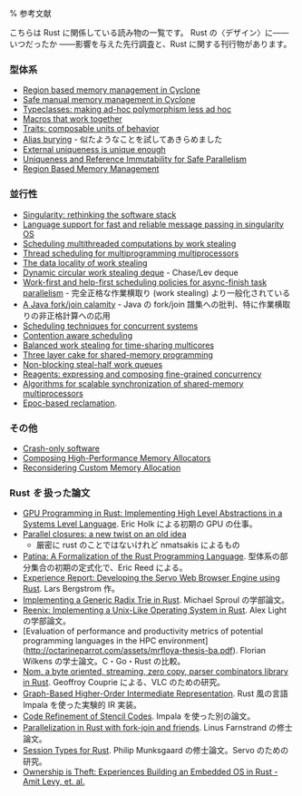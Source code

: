 % 参考文献

こちらは Rust に関係している読み物の一覧です。
Rust の〈デザイン〉に―― いつだったか ――影響を与えた先行調査と、Rust に関する刊行物があります。

<!--This is a reading list of material relevant to Rust. It includes prior
research that has - at one time or another - influenced the design of
Rust, as well as publications about Rust.-->

### 型体系

<!-- ### Type system -->

* [Region based memory management in Cyclone](http://209.68.42.137/ucsd-pages/Courses/cse227.w03/handouts/cyclone-regions.pdf)
* [Safe manual memory management in Cyclone](http://www.cs.umd.edu/projects/PL/cyclone/scp.pdf)
* [Typeclasses: making ad-hoc polymorphism less ad hoc](http://www.ps.uni-sb.de/courses/typen-ws99/class.ps.gz)
* [Macros that work together](https://www.cs.utah.edu/plt/publications/jfp12-draft-fcdf.pdf)
* [Traits: composable units of behavior](http://scg.unibe.ch/archive/papers/Scha03aTraits.pdf)
* [Alias burying](http://www.cs.uwm.edu/faculty/boyland/papers/unique-preprint.ps) - 似たようなことを試してあきらめました
* [External uniqueness is unique enough](http://www.cs.uu.nl/research/techreps/UU-CS-2002-048.html)
* [Uniqueness and Reference Immutability for Safe Parallelism](https://research.microsoft.com/pubs/170528/msr-tr-2012-79.pdf)
* [Region Based Memory Management](http://www.cs.ucla.edu/~palsberg/tba/papers/tofte-talpin-iandc97.pdf)

### 並行性

<!-- ### Concurrency -->

* [Singularity: rethinking the software stack](https://research.microsoft.com/pubs/69431/osr2007_rethinkingsoftwarestack.pdf)
* [Language support for fast and reliable message passing in singularity OS](https://research.microsoft.com/pubs/67482/singsharp.pdf)
* [Scheduling multithreaded computations by work stealing](http://supertech.csail.mit.edu/papers/steal.pdf)
* [Thread scheduling for multiprogramming multiprocessors](http://www.eecis.udel.edu/%7Ecavazos/cisc879-spring2008/papers/arora98thread.pdf)
* [The data locality of work stealing](http://www.aladdin.cs.cmu.edu/papers/pdfs/y2000/locality_spaa00.pdf)
* [Dynamic circular work stealing deque](http://citeseerx.ist.psu.edu/viewdoc/download?doi=10.1.1.170.1097&rep=rep1&type=pdf) - Chase/Lev deque
* [Work-first and help-first scheduling policies for async-finish task parallelism](http://www.cs.rice.edu/%7Eyguo/pubs/PID824943.pdf) - 完全正格な作業横取り (work stealing) より一般化されている
* [A Java fork/join calamity](http://www.coopsoft.com/ar/CalamityArticle.html) - Java の fork/join 譜集への批判、特に作業横取りの非正格計算への応用
* [Scheduling techniques for concurrent systems](http://www.stanford.edu/~ouster/cgi-bin/papers/coscheduling.pdf)
* [Contention aware scheduling](http://www.blagodurov.net/files/a8-blagodurov.pdf)
* [Balanced work stealing for time-sharing multicores](http://www.cse.ohio-state.edu/hpcs/WWW/HTML/publications/papers/TR-12-1.pdf)
* [Three layer cake for shared-memory programming](http://dl.acm.org/citation.cfm?id=1953616&dl=ACM&coll=DL&CFID=524387192&CFTOKEN=44362705)
* [Non-blocking steal-half work queues](http://www.cs.bgu.ac.il/%7Ehendlerd/papers/p280-hendler.pdf)
* [Reagents: expressing and composing fine-grained concurrency](http://www.mpi-sws.org/~turon/reagents.pdf)
* [Algorithms for scalable synchronization of shared-memory multiprocessors](https://www.cs.rochester.edu/u/scott/papers/1991_TOCS_synch.pdf)
* [Epoc-based reclamation](https://www.cl.cam.ac.uk/techreports/UCAM-CL-TR-579.pdf).

### その他

<!-- ### Others -->

* [Crash-only software](https://www.usenix.org/legacy/events/hotos03/tech/full_papers/candea/candea.pdf)
* [Composing High-Performance Memory Allocators](http://people.cs.umass.edu/~emery/pubs/berger-pldi2001.pdf)
* [Reconsidering Custom Memory Allocation](http://people.cs.umass.edu/~emery/pubs/berger-oopsla2002.pdf)

### Rust *を* 扱った論文

<!-- ### Papers *about* Rust -->

* [GPU Programming in Rust: Implementing High Level Abstractions in a
Systems Level
Language](http://www.cs.indiana.edu/~eholk/papers/hips2013.pdf). Eric Holk による初期の GPU の仕事。
* [Parallel closures: a new twist on an old
  idea](https://www.usenix.org/conference/hotpar12/parallel-closures-new-twist-old-idea)
  - 厳密に rust のことではないけれど nmatsakis によるもの
* [Patina: A Formalization of the Rust Programming
  Language](ftp://ftp.cs.washington.edu/tr/2015/03/UW-CSE-15-03-02.pdf). 型体系の部分集合の初期の定式化で、Eric Reed による。
* [Experience Report: Developing the Servo Web Browser Engine using
  Rust](http://arxiv.org/abs/1505.07383). Lars Bergstrom 作。
* [Implementing a Generic Radix Trie in
  Rust](https://michaelsproul.github.io/rust_radix_paper/rust-radix-sproul.pdf). Michael Sproul の学部論文。
* [Reenix: Implementing a Unix-Like Operating System in
  Rust](http://scialex.github.io/reenix.pdf). Alex Light の学部論文。
* [Evaluation of performance and productivity metrics of potential
  programming languages in the HPC environment]
  (http://octarineparrot.com/assets/mrfloya-thesis-ba.pdf).
  Florian Wilkens の学士論文。C・Go・Rust の比較。
* [Nom, a byte oriented, streaming, zero copy, parser combinators library
  in Rust](http://spw15.langsec.org/papers/couprie-nom.pdf). Geoffroy Couprie による、VLC のための研究。
* [Graph-Based Higher-Order Intermediate
  Representation](http://compilers.cs.uni-saarland.de/papers/lkh15_cgo.pdf). Rust 風の言語 Impala を使った実験的 IR 実装。
* [Code Refinement of Stencil
  Codes](http://compilers.cs.uni-saarland.de/papers/ppl14_web.pdf). Impala を使った別の論文。
* [Parallelization in Rust with fork-join and
  friends](http://publications.lib.chalmers.se/records/fulltext/219016/219016.pdf). Linus
  Farnstrand の修士論文。
* [Session Types for
  Rust](http://munksgaard.me/papers/laumann-munksgaard-larsen.pdf). Philip
  Munksgaard の修士論文。Servo のための研究。
* [Ownership is Theft: Experiences Building an Embedded OS in Rust - Amit Levy, et. al.](http://amitlevy.com/papers/tock-plos2015.pdf)
